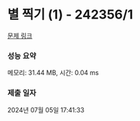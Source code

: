 # 별 찍기 (1) - 242356/1 

[문제 링크](https://level.goorm.io/exam/242356/%EB%B3%84-%EC%B0%8D%EA%B8%B0-1/quiz/1) 

### 성능 요약

메모리: 31.44 MB, 시간: 0.04 ms

### 제출 일자

2024년 07월 05일 17:41:33

